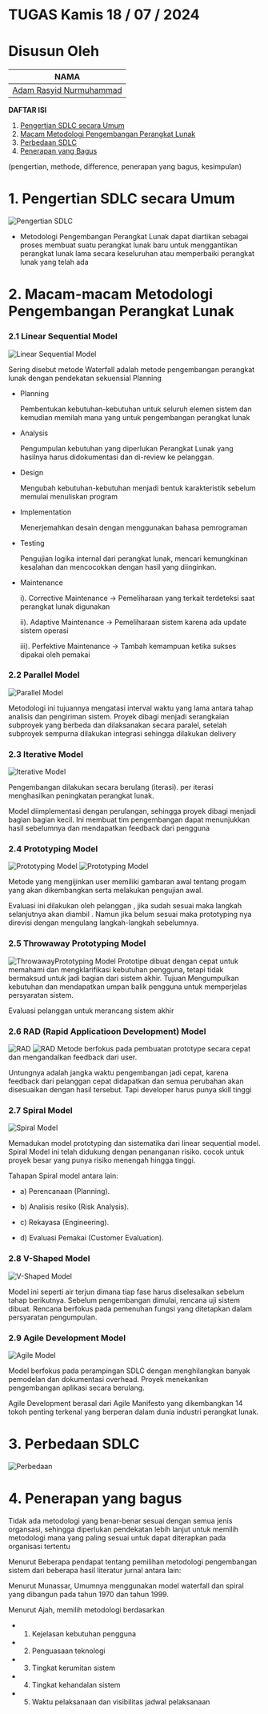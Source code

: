 
# TUGAS Kamis 18 / 07 / 2024

# Disusun Oleh

| NAMA 
| ---- 
| [Adam Rasyid Nurmuhammad](https://github.com/adamrasyid01)| 

**DAFTAR ISI**

1. [Pengertian SDLC secara Umum](#1-pengertian)
2. [Macam Metodologi Pengembangan Perangkat Lunak](#2-macam-macam-metodologi-pengembangan-perangkat-lunak)
3. [Perbedaan SDLC](#3-perbedaan-sdlc)
4. [Penerapan yang Bagus](#4-penerapan-yang-bagus)




(pengertian, methode, difference, penerapan yang bagus, kesimpulan)


# 1. Pengertian SDLC secara Umum

![Pengertian SDLC](asset/0.9%20SDLC%20Secara%20umum.png)
* Metodologi Pengembangan Perangkat Lunak dapat 
diartikan sebagai proses membuat suatu perangkat lunak 
baru untuk menggantikan perangkat lunak lama secara 
keseluruhan atau memperbaiki perangkat lunak yang telah 
ada 

# 2. Macam-macam Metodologi Pengembangan Perangkat Lunak

### 2.1 Linear Sequential Model
![Linear Sequential Model](asset/1.Linear_Sequential.png)

Sering disebut metode Waterfall adalah metode pengembangan perangkat lunak dengan pendekatan sekuensial 
Planning

* Planning
  
  Pembentukan kebutuhan-kebutuhan untuk seluruh 
  elemen sistem dan kemudian memilah mana yang 
  untuk pengembangan perangkat lunak

* Analysis

  Pengumpulan kebutuhan yang diperlukan Perangkat Lunak yang hasilnya harus didokumentasi dan di-review ke pelanggan.

* Design

  Mengubah kebutuhan-kebutuhan menjadi 
  bentuk karakteristik sebelum memulai menuliskan program

* Implementation

  Menerjemahkan desain dengan menggunakan bahasa pemrograman

* Testing

  Pengujian logika internal dari perangkat lunak, mencari kemungkinan kesalahan dan mencocokkan dengan hasil yang diinginkan.

* Maintenance

  i). Corrective Maintenance -> Pemeliharaan yang terkait  terdeteksi saat perangkat lunak digunakan 

  ii). Adaptive Maintenance -> Pemeliharaan sistem karena ada  update sistem operasi

  iii). Perfektive Maintenance -> Tambah kemampuan ketika sukses dipakai oleh pemakai

### 2.2 Parallel Model
![Parallel Model](asset/2.Parallel%20Model.png)

Metodologi ini tujuannya mengatasi interval waktu yang lama 
antara tahap analisis dan pengiriman sistem.
Proyek dibagi menjadi serangkaian subproyek yang berbeda dan dilaksanakan secara paralel, setelah subproyek sempurna dilakukan integrasi sehingga dilakukan delivery 


### 2.3 Iterative Model
![Iterative Model](asset/3.Iterative%20Model.png)

Pengembangan dilakukan secara berulang (iterasi). per iterasi menghasilkan peningkatan perangkat lunak.

Model diimplementasi dengan perulangan, sehingga proyek dibagi menjadi bagian bagian kecil. Ini membuat tim pengembangan dapat menunjukkan hasil sebelumnya dan mendapatkan feedback  dari pengguna 

### 2.4 Prototyping Model

![Prototyping Model](asset/4.Prototyping%20Model.png)
![Prototyping Model](asset/4.1%20Prototyping%20Model.png)

Metode yang mengijinkan user memiliki gambaran awal tentang progam yang akan dikembangkan serta melakukan pengujian awal.

Evaluasi ini dilakukan oleh pelanggan , jika sudah sesuai maka langkah selanjutnya akan diambil . Namun jika belum sesuai maka prototyping nya direvisi dengan mengulang langkah-langkah sebelumnya.

### 2.5 Throwaway Prototyping Model

![ThrowawayPrototyping Model](asset/5.ThrowAway%20Prototyping.jpg)
Prototipe dibuat dengan cepat untuk memahami dan mengklarifikasi kebutuhan pengguna, tetapi tidak bermaksud untuk jadi bagian dari sistem akhir.
Tujuan Mengumpulkan kebutuhan dan mendapatkan umpan balik pengguna untuk memperjelas persyaratan sistem.

Evaluasi pelanggan untuk merancang sistem akhir

### 2.6 RAD (Rapid Applicatioon Development) Model

![RAD](asset/6.Rapid%20Application%20Development.png)
![RAD](asset/6.1%20Rapid%20Application%20Development.png)
Metode berfokus pada pembuatan prototype secara cepat dan mengandalkan feedback dari user.

Untungnya adalah jangka waktu pengembangan jadi cepat, karena feedback dari pelanggan cepat didapatkan dan semua perubahan akan disesuaikan dengan hasil tersebut. Tapi developer harus punya skill tinggi

### 2.7 Spiral Model
![Spiral Model](asset/7.Spiral%20Model.png)

Memadukan model prototyping dan sistematika dari linear sequential model. Spiral Model ini telah didukung dengan penanganan risiko.
cocok untuk proyek besar yang punya risiko menengah hingga tinggi.

Tahapan Spiral model antara lain: 

* a) Perencanaan (Planning).

* b) Analisis resiko (Risk Analysis).

* c) Rekayasa (Engineering). 

* d) Evaluasi Pemakai (Customer Evaluation).

### 2.8 V-Shaped Model
![V-Shaped Model](asset/8.V-shaped%20Model.jpg)

Model ini seperti air terjun dimana tiap fase harus diselesaikan sebelum tahap berikutnya. Sebelum pengembangan dimulai, rencana uji sistem dibuat. Rencana berfokus pada pemenuhan fungsi yang ditetapkan dalam persyaratan pengumpulan.

### 2.9 Agile Development Model
![Agile Model](asset/9.Agile.jpg)

Model berfokus pada perampingan SDLC dengan menghilangkan banyak pemodelan dan dokumentasi overhead. Proyek menekankan pengembangan aplikasi secara berulang.

Agile Development berasal dari Agile Manifesto yang dikembangkan 14 tokoh penting terkenal yang berperan dalam dunia industri perangkat lunak.

# 3. Perbedaan SDLC

![Perbedaan](asset/10.%20Perbedaaan.png)


# 4. Penerapan yang bagus


Tidak ada metodologi yang benar-benar sesuai dengan 
semua jenis organsasi, sehingga diperlukan pendekatan 
lebih lanjut untuk memilih metodologi mana yang paling 
sesuai untuk dapat diterapkan pada organisasi tertentu

Menurut Beberapa pendapat tentang pemilihan metodologi 
pengembangan sistem dari beberapa hasil literatur jurnal antara lain:

Menurut Munassar, Umumnya menggunakan model 
waterfall dan spiral yang dibangun pada tahun 1970 dan 
tahun 1999.

Menurut Ajah, memilih metodologi berdasarkan

* 1. Kejelasan kebutuhan pengguna

* 2. Penguasaan teknologi

* 3. Tingkat kerumitan sistem 

* 4. Tingkat kehandalan sistem 

* 5. Waktu pelaksanaan dan visibilitas jadwal pelaksanaan 